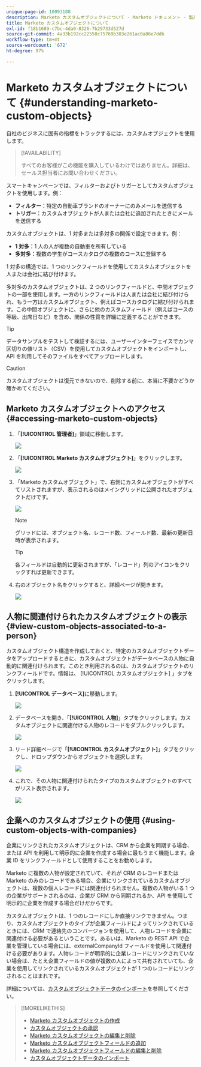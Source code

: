 ```yaml
---
unique-page-id: 10093188
description: Marketo カスタムオブジェクトについて - Marketo ドキュメント - 製品ドキュメント
title: Marketo カスタムオブジェクトについて
exl-id: f18b1689-c7bc-4da0-8326-7b29733d527d
source-git-commit: 4a33b192cc22550c75769b383e261ac0a86e7ddb
workflow-type: tm+mt
source-wordcount: '672'
ht-degree: 97%

---
```


# Marketo カスタムオブジェクトについて {#understanding-marketo-custom-objects}

自社のビジネスに固有の指標をトラックするには、カスタムオブジェクトを使用します。

>[!AVAILABILITY]
>
>すべてのお客様がこの機能を購入しているわけではありません。詳細は、セールス担当者にお問い合わせください。

スマートキャンペーンでは、フィルターおよびトリガーとしてカスタムオブジェクトを使用します。例：

* **フィルター**：特定の自動車ブランドのオーナーにのみメールを送信する
* **トリガー**：カスタムオブジェクトが人または会社に追加されたときにメールを送信する

カスタムオブジェクトは、1 対多または多対多の関係で設定できます。例：

* **1 対多**：1 人の人が複数の自動車を所有している
* **多対多**：複数の学生がコースカタログの複数のコースに登録する

1 対多の構造では、1 つのリンクフィールドを使用してカスタムオブジェクトを人または会社に結び付けます。

多対多のカスタムオブジェクトは、2 つのリンクフィールドと、中間オブジェクトの一部を使用します。一方のリンクフィールドは人または会社に結び付けられ、もう一方はカスタムオブジェクト、例えばコースカタログに結び付けられます。この中間オブジェクトに、さらに他のカスタムフィールド（例えばコースの等級、出席日など）を含め、関係の性質を詳細に定義することができます。

>[!TIP]
>
>データサンプルをテストして検証するには、ユーザーインターフェイスでカンマ区切りの値リスト（CSV）を使用してカスタムオブジェクトをインポートし、API を利用してそのファイルをすべてアップロードします。

>[!CAUTION]
>
>カスタムオブジェクトは復元できないので、削除する前に、本当に不要かどうか確かめてください。

## Marketo カスタムオブジェクトへのアクセス {#accessing-marketo-custom-objects}

1. 「**[!UICONTROL 管理者]**」領域に移動します。

   ![](assets/understanding-marketo-custom-objects-1.png)

1. 「**[!UICONTROL Marketo カスタムオブジェクト]**」をクリックします。

   ![](assets/understanding-marketo-custom-objects-2.png)

1. 「Marketo カスタムオブジェクト」で、右側にカスタムオブジェクトがすべてリストされますが、表示されるのはメイングリッドに公開されたオブジェクトだけです。

   ![](assets/understanding-marketo-custom-objects-3.png)

   >[!NOTE]
   >
   >グリッドには、オブジェクト名、レコード数、フィールド数、最新の更新日時が表示されます。

   >[!TIP]
   >
   >各フィールドは自動的に更新されますが、「レコード」列のアイコンをクリックすれば更新できます。

1. 右のオブジェクト名をクリックすると、詳細ページが開きます。

   ![](assets/understanding-marketo-custom-objects-4.png)

## 人物に関連付けられたカスタムオブジェクトの表示 {#view-custom-objects-associated-to-a-person}

カスタムオブジェクト構造を作成しておくと、特定のカスタムオブジェクトデータをアップロードするときに、カスタムオブジェクトがデータベースの人物に自動的に関連付けられます。このとき利用されるのは、カスタムオブジェクトのリンクフィールドです。情報は、 [!UICONTROL カスタムオブジェクト] 」タブをクリックします。

1. **[!UICONTROL データベース]**&#x200B;に移動します。

   ![](assets/understanding-marketo-custom-objects-5.png)

1. データベースを開き、「**[!UICONTROL 人物]**」タブをクリックします。カスタムオブジェクトに関連付ける人物のレコードをダブルクリックします。

   ![](assets/understanding-marketo-custom-objects-6.png)

1. リード詳細ページで「**[!UICONTROL カスタムオブジェクト]**」タブをクリックし、ドロップダウンからオブジェクトを選択します。

   ![](assets/understanding-marketo-custom-objects-7.png)

1. これで、その人物に関連付けられたタイプのカスタムオブジェクトのすべてがリスト表示されます。

   ![](assets/understanding-marketo-custom-objects-8.png)

## 企業へのカスタムオブジェクトの使用 {#using-custom-objects-with-companies}

企業にリンクされたカスタムオブジェクトは、CRM から企業を同期する場合、または API を利用して明示的に企業を作成する場合に最もうまく機能します。企業 ID をリンクフィールドとして使用することをお勧めします。

Marketo に複数の人物が設定されていて、それが CRM のレコードまたは Marketo のみのレコードである場合、企業にリンクされているカスタムオブジェクトは、複数の個人レコードには関連付けられません。複数の人物がいる 1 つの企業がサポートされるのは、企業が CRM から同期されるか、API を使用して明示的に企業を作成する場合だけだからです。

カスタムオブジェクトは、1 つのレコードにしか直接リンクできません。つまり、カスタムオブジェクトのタイプが企業フィールドによってリンクされているときには、CRM で連絡先のコンバージョンを使用して、人物レコードを企業に関連付ける必要があるということです。あるいは、Marketo の REST API で企業を管理している場合には、externalCompanyId フィールドを使用して関連付ける必要があります。人物レコードが明示的に企業レコードにリンクされていない場合は、たとえ企業フィールドの値が複数の人によって共有されていても、企業を使用してリンクされているカスタムオブジェクトが 1 つのレコードにリンクされることはまれです。

詳細については、[カスタムオブジェクトデータのインポート](/help/marketo/product-docs/administration/marketo-custom-objects/import-custom-object-data.md)を参照してください。

>[!MORELIKETHIS]
>
>* [Marketo カスタムオブジェクトの作成](/help/marketo/product-docs/administration/marketo-custom-objects/create-marketo-custom-objects.md)
>* [カスタムオブジェクトの承認](/help/marketo/product-docs/administration/marketo-custom-objects/approve-a-custom-object.md)
>* [Marketo カスタムオブジェクトの編集と削除](/help/marketo/product-docs/administration/marketo-custom-objects/edit-and-delete-a-marketo-custom-object.md)
>* [Marketo カスタムオブジェクトフィールドの追加](/help/marketo/product-docs/administration/marketo-custom-objects/add-marketo-custom-object-fields.md)
>* [Marketo カスタムオブジェクトフィールドの編集と削除](/help/marketo/product-docs/administration/marketo-custom-objects/edit-and-delete-marketo-custom-object-fields.md)
>* [カスタムオブジェクトデータのインポート](/help/marketo/product-docs/administration/marketo-custom-objects/import-custom-object-data.md)


